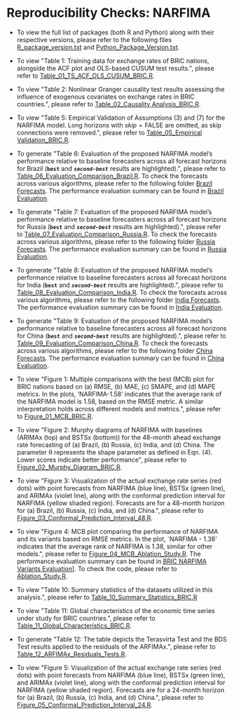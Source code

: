 # Reproducibility Checks: NARFIMA

* To view the full list of packages (both R and Python) along with their respective versions, please refer to the following files [R_package_version.txt](https://github.com/mad-stat/NARFIMA/blob/main/R_package_version.txt) and [Python_Package_Version.txt](https://github.com/mad-stat/NARFIMA/blob/main/Python_Package_Version.txt).

* To view "Table 1: Training data for exchange rates of BRIC nations, alongside the ACF plot and OLS-based CUSUM test results.", please refer to [Table_01_TS_ACF_OLS_CUSUM_BRIC.R](https://github.com/mad-stat/NARFIMA/blob/main/Table_01_TS_ACF_OLS_CUSUM_BRIC.R).

* To view "Table 2: Nonlinear Granger causality test results assessing the influence of exogenous covariates on exchange rates in BRIC countries.", please refer to [Table_02_Causality Analysis_BRIC.R](https://github.com/mad-stat/NARFIMA/blob/main/Table_02_Causality_Analysis_BRIC.R).

* To view "Table 5: Empirical Validation of Assumptions (3) and (7) for the NARFIMA model. Long horizons with $skip = \text{FALSE}$ are omitted, as skip connections were removed.", please refer to [Table_05_Empirical Validation_BRIC.R](https://github.com/mad-stat/NARFIMA/blob/main/Table_05_Empirical_Validation_BRIC.R).

* To generate "Table 6: Evaluation of the proposed NARFIMA model’s performance relative to baseline forecasters across all forecast horizons for Brazil (**`best`** and ***`second-best`*** results are highlighted).", please refer to [Table_06_Evaluation_Comparison_Brazil.R](https://github.com/mad-stat/NARFIMA/blob/main/Table_06_Evaluation_Comparison_Brazil.R). To check the forecasts across various algorithms, please refer to the following folder [Brazil Forecasts](https://github.com/mad-stat/NARFIMA/tree/main/Dataset/Dataset_Model_Forecasts/Brazil). The performance evaluation summary can be found in [Brazil Evaluation](https://github.com/mad-stat/NARFIMA/blob/main/Dataset/Dataset_Model_Evaluation/Brazil%20Evaluation.xlsx).

* To generate "Table 7: Evaluation of the proposed NARFIMA model’s performance relative to baseline forecasters across all forecast horizons for Russia (**`best`** and ***`second-best`*** results are highlighted).", please refer to [Table_07_Evaluation_Comparison_Russia.R](https://github.com/mad-stat/NARFIMA/blob/main/Table_07_Evaluation_Comparison_Russia.R). To check the forecasts across various algorithms, please refer to the following folder [Russia Forecasts](https://github.com/mad-stat/NARFIMA/tree/main/Dataset/Dataset_Model_Forecasts/Russia). The performance evaluation summary can be found in [Russia Evaluation](https://github.com/mad-stat/NARFIMA/blob/main/Dataset/Dataset_Model_Evaluation/Russia%20Evaluation.xlsx).

* To generate "Table 8: Evaluation of the proposed NARFIMA model’s performance relative to baseline forecasters across all forecast horizons for India (**`best`** and ***`second-best`*** results are highlighted).", please refer to [Table_08_Evaluation_Comparison_India.R](https://github.com/mad-stat/NARFIMA/blob/main/Table_08_Evaluation_Comparison_India.R). To check the forecasts across various algorithms, please refer to the following folder [India Forecasts](https://github.com/mad-stat/NARFIMA/tree/main/Dataset/Dataset_Model_Forecasts/India). The performance evaluation summary can be found in [India Evaluation](https://github.com/mad-stat/NARFIMA/blob/main/Dataset/Dataset_Model_Evaluation/India%20Evaluation.xlsx).

* To generate "Table 9: Evaluation of the proposed NARFIMA model’s performance relative to baseline forecasters across all forecast horizons for China (**`best`** and ***`second-best`*** results are highlighted).", please refer to [Table_09_Evaluation_Comparison_China.R](https://github.com/mad-stat/NARFIMA/blob/main/Table_09_Evaluation_Comparison_China.R). To check the forecasts across various algorithms, please refer to the following folder [China Forecasts](https://github.com/mad-stat/NARFIMA/tree/main/Dataset/Dataset_Model_Forecasts/Russia). The performance evaluation summary can be found in [China Evaluation](https://github.com/mad-stat/NARFIMA/blob/main/Dataset/Dataset_Model_Evaluation/China%20Evaluation.xlsx).

* To view "Figure 1: Multiple comparisons with the best (MCB) plot for BRIC nations based on (a) RMSE, (b) MAE, (c) SMAPE, and (d) MAPE metrics. In the plots, ‘NARFIMA-1.58’ indicates that the average rank of the NARFIMA model is 1.58, based on the RMSE metric. A similar interpretation holds across different models and metrics.", please refer to [Figure_01_MCB_BRIC.R](https://github.com/mad-stat/NARFIMA/blob/main/Figure_01_MCB_BRIC.R).

* To view "Figure 2: Murphy diagrams of NARFIMA with baselines (ARIMAx (top) and BSTSx (bottom)) for the 48-month ahead exchange rate forecasting of (a) Brazil, (b) Russia, (c) India, and (d) China. The parameter θ represents the shape parameter as defined in Eqn. (4). Lower scores indicate better performance", please refer to [Figure_02_Murphy_Diagram_BRIC.R](https://github.com/mad-stat/NARFIMA/blob/main/Figure_02_Murphy_Diagram_BRIC.R).

* To view "Figure 3: Visualization of the actual exchange rate series (red dots) with point forecasts from NARFIMA (blue line), BSTSx (green line), and ARIMAx (violet line), along with the conformal prediction interval for NARFIMA (yellow shaded region). Forecasts are for a 48-month horizon for (a) Brazil, (b) Russia, (c) India, and (d) China.", please refer to [Figure_03_Conformal_Prediction_Interval_48.R](https://github.com/mad-stat/NARFIMA/blob/main/Figure_03_Conformal_Prediction_Interval_48.R).

* To view "Figure 4: MCB plot comparing the performance of NARFIMA and its variants based on RMSE metrics. In the plot, `NARFIMA - 1.38' indicates that the average rank of NARFIMA is 1.38, similar for other models.", please refer to [Figure_04_MCB_Ablation_Study.R](https://github.com/mad-stat/NARFIMA/blob/main/Figure_04_MCB_Ablation_Study). The performance evaluation summary can be found in [BRIC NARFIMA Variants Evaluation](https://github.com/mad-stat/NARFIMA/blob/main/Dataset/Dataset_Model_Evaluation/BRIC%20NARFIMA%20Variants%20Evaluation.xlsx)]. To check the code, please refer to [Ablation_Study.R](https://github.com/mad-stat/NARFIMA/blob/main/Ablation_Study.R).
  
* To view "Table 10: Summary statistics of the datasets utilized in this analysis.", please refer to [Table_10_Summary_Statistics_BRIC.R](https://github.com/mad-stat/NARFIMA/blob/main/Table_10_Summary_Statistics_BRIC.R)

* To view "Table 11: Global characteristics of the economic time series under study for BRIC countries.", please refer to [Table_11_Global_Characteristics_BRIC.R](https://github.com/mad-stat/NARFIMA/blob/main/Table_11_Global_Characteristics_BRIC.R).

* To generate "Table 12: The table depicts the Terasvirta Test and the BDS Test results applied to the residuals of the ARFIMAx.", please refer to [Table_12_ARFIMAx_Residuals_Tests.R](https://github.com/mad-stat/NARFIMA/blob/main/Table_12_ARFIMAx_Residuals_Tests.R).

* To view "Figure 5: Visualization of the actual exchange rate series (red dots) with point forecasts from NARFIMA (blue line), BSTSx (green line), and ARIMAx (violet line), along with the conformal prediction interval for NARFIMA (yellow shaded region). Forecasts are for a 24-month horizon for (a) Brazil, (b) Russia, (c) India, and (d) China.", please refer to [Figure_05_Conformal_Prediction_Interval_24.R](https://github.com/mad-stat/NARFIMA/blob/main/Figure_05_Conformal_Prediction_Interval_24.R).
